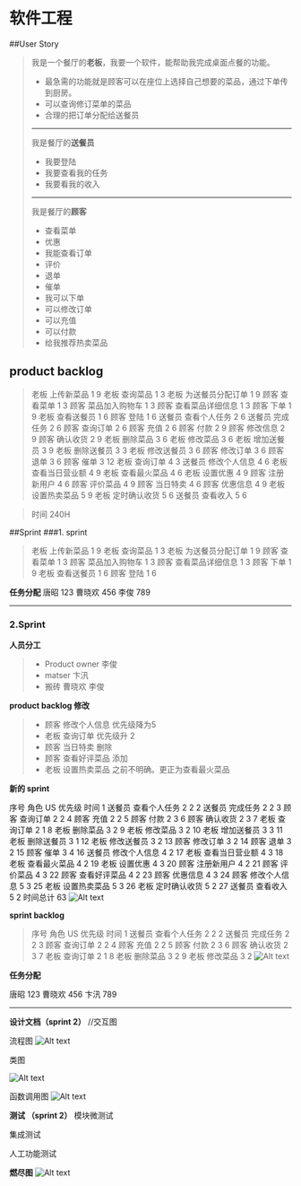 # 软件工程
##User Story
> 我是一个餐厅的**老板**，我要一个软件，能帮助我完成桌面点餐的功能。
> - 最急需的功能就是顾客可以在座位上选择自己想要的菜品，通过下单传到厨房。
> - 可以查询修订菜单的菜品
> - 合理的把订单分配给送餐员
> ***
> 我是餐厅的**送餐员**
> - 我要登陆
> - 我要查看我的任务
> - 我要看我的收入
> ***
> 我是餐厅的**顾客**
> - 查看菜单
> - 优惠
> - 我能查看订单
> - 评价
> - 退单
> - 催单
> - 我可以下单
> - 可以修改订单
> - 可以充值
> - 可以付款
> - 给我推荐热卖菜品

## product backlog
> 老板	上传新菜品		1	9
老板	查询菜品		1	3
老板	为送餐员分配订单		1	9
顾客	查看菜单		1	3
顾客	菜品加入购物车		1	3
顾客	查看菜品详细信息		1	3
顾客	下单		1	9
老板	查看送餐员		1	6
顾客	登陆		1	6
送餐员	查看个人任务		2	6
送餐员	完成任务		2	6
顾客	查询订单		2	6
顾客	充值		2	6
顾客	付款		2	9
顾客	修改信息		2	9
顾客	确认收货		2	9
老板	删除菜品		3	6
老板	修改菜品		3	6
老板	增加送餐员		3	9
老板	删除送餐员		3	3
老板	修改送餐员		3	6
顾客	修改订单		3	6
顾客	退单		3	6
顾客	催单		3	12
老板	查询订单		4	3
送餐员	修改个人信息		4	6
老板	查看当日营业额		4	9
老板	查看最火菜品		4	6
老板	设置优惠		4	9
顾客	注册新用户		4	6
顾客	评价菜品		4	9
顾客	当日特卖		4	6
顾客	优惠信息		4	9
老板	设置热卖菜品		5	9
老板	定时确认收货		5	6
送餐员	查看收入		5	6


> 时间 240H

##Sprint
###1. sprint
> 老板	上传新菜品		1	9
老板	查询菜品		1	3
老板	为送餐员分配订单		1	9
顾客	查看菜单		1	3
顾客	菜品加入购物车		1	3
顾客	查看菜品详细信息		1	3
顾客	下单		1	9
老板	查看送餐员		1	6
顾客	登陆		1	6


**任务分配**
唐昭 123
曹晓欢 456
李俊 789

***
### 2.Sprint
**人员分工**
> - Product owner 李俊
> - matser 卞汛
> - 搬砖 曹晓欢 李俊

**product backlog 修改**
> - 顾客	修改个人信息  优先级降为5
> - 老板	查询订单 优先级升 2
> - 顾客	当日特卖 删除
> - 顾客	查看好评菜品 添加
> - 老板	设置热卖菜品 之前不明确。更正为查看最火菜品

**新的 sprint**
> 
序号	角色	US	优先级	时间
1	送餐员	查看个人任务	2	2
2	送餐员	完成任务	2	2
3	顾客	查询订单	2	2
4	顾客	充值	2	2
5	顾客	付款	2	3
6	顾客	确认收货	2	3
7	老板	查询订单	2	1
8	老板	删除菜品	3	2
9	老板	修改菜品	3	2
10	老板	增加送餐员	3	3
11	老板	删除送餐员	3	1
12	老板	修改送餐员	3	2
13	顾客	修改订单	3	2
14	顾客	退单	3	2
15	顾客	催单	3	4
16	送餐员	修改个人信息	4	2
17	老板	查看当日营业额	4	3
18	老板	查看最火菜品	4	2
19	老板	设置优惠	4	3
20	顾客	注册新用户	4	2
21	顾客	评价菜品	4	3
22	顾客	查看好评菜品	4	2
23	顾客	优惠信息	4	3
24	顾客	修改个人信息	5	3
25	老板	设置热卖菜品	5	3
26	老板	定时确认收货	5	2
27	送餐员	查看收入	5	2
			时间总计	63
![Alt text](./1462785775399.png)


**sprint backlog**
> 序号	角色	US	优先级	时间
1	送餐员	查看个人任务	2	2
2	送餐员	完成任务	2	2
3	顾客	查询订单	2	2
4	顾客	充值	2	2
5	顾客	付款	2	3
6	顾客	确认收货	2	3
7	老板	查询订单	2	1
8	老板	删除菜品	3	2
9	老板	修改菜品	3	2
![Alt text](./1462785795843.png)


**任务分配**


唐昭 123
曹晓欢 456
卞汛 789
***
**设计文档（sprint 2）**
//交互图

流程图
![Alt text](./1462957828300.png)

类图

![Alt text](./1462957853629.png)

函数调用图
![Alt text](./1462958216398.png)



**测试 （sprint 2）**
模块微测试

集成测试

人工功能测试


**燃尽图**
![Alt text](./1462957788256.png)


